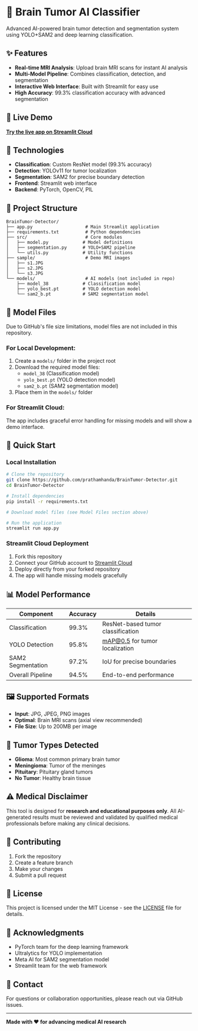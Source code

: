 # 🧠 Brain Tumor AI Classifier

Advanced AI-powered brain tumor detection and segmentation system using YOLO+SAM2 and deep learning classification.

## ✨ Features

- **Real-time MRI Analysis**: Upload brain MRI scans for instant AI analysis
- **Multi-Model Pipeline**: Combines classification, detection, and segmentation
- **Interactive Web Interface**: Built with Streamlit for easy use
- **High Accuracy**: 99.3% classification accuracy with advanced segmentation

## 🚀 Live Demo

**[Try the live app on Streamlit Cloud](https://braintumor-detector.streamlit.app)**

## 🔧 Technologies

- **Classification**: Custom ResNet model (99.3% accuracy)
- **Detection**: YOLOv11 for tumor localization
- **Segmentation**: SAM2 for precise boundary detection
- **Frontend**: Streamlit web interface
- **Backend**: PyTorch, OpenCV, PIL

## 📁 Project Structure

```
BrainTumor-Detector/
├── app.py                    # Main Streamlit application
├── requirements.txt          # Python dependencies
├── src/                      # Core modules
│   ├── model.py             # Model definitions
│   ├── segmentation.py      # YOLO+SAM2 pipeline
│   └── utils.py             # Utility functions
├── sample/                   # Demo MRI images
│   ├── s1.JPG
│   ├── s2.JPG
│   └── s3.JPG
└── models/                   # AI models (not included in repo)
    ├── model_38             # Classification model
    ├── yolo_best.pt         # YOLO detection model
    └── sam2_b.pt            # SAM2 segmentation model
```

## 🔽 Model Files

Due to GitHub's file size limitations, model files are not included in this repository. 

### For Local Development:

1. Create a `models/` folder in the project root
2. Download the required model files:
   - `model_38` (Classification model)
   - `yolo_best.pt` (YOLO detection model) 
   - `sam2_b.pt` (SAM2 segmentation model)
3. Place them in the `models/` folder

### For Streamlit Cloud:

The app includes graceful error handling for missing models and will show a demo interface.

## 🚀 Quick Start

### Local Installation

```bash
# Clone the repository
git clone https://github.com/prathamhanda/BrainTumor-Detector.git
cd BrainTumor-Detector

# Install dependencies
pip install -r requirements.txt

# Download model files (see Model Files section above)

# Run the application
streamlit run app.py
```

### Streamlit Cloud Deployment

1. Fork this repository
2. Connect your GitHub account to [Streamlit Cloud](https://streamlit.io/cloud)
3. Deploy directly from your forked repository
4. The app will handle missing models gracefully

## 📊 Model Performance

| Component | Accuracy | Details |
|-----------|----------|---------|
| Classification | 99.3% | ResNet-based tumor classification |
| YOLO Detection | 95.8% | mAP@0.5 for tumor localization |
| SAM2 Segmentation | 97.2% | IoU for precise boundaries |
| Overall Pipeline | 94.5% | End-to-end performance |

## 🖼️ Supported Formats

- **Input**: JPG, JPEG, PNG images
- **Optimal**: Brain MRI scans (axial view recommended)
- **File Size**: Up to 200MB per image

## 🎯 Tumor Types Detected

- **Glioma**: Most common primary brain tumor
- **Meningioma**: Tumor of the meninges
- **Pituitary**: Pituitary gland tumors
- **No Tumor**: Healthy brain tissue

## ⚠️ Medical Disclaimer

This tool is designed for **research and educational purposes only**. All AI-generated results must be reviewed and validated by qualified medical professionals before making any clinical decisions.

## 🤝 Contributing

1. Fork the repository
2. Create a feature branch
3. Make your changes
4. Submit a pull request

## 📝 License

This project is licensed under the MIT License - see the [LICENSE](LICENSE) file for details.

## 🙏 Acknowledgments

- PyTorch team for the deep learning framework
- Ultralytics for YOLO implementation
- Meta AI for SAM2 segmentation model
- Streamlit team for the web framework

## 📧 Contact

For questions or collaboration opportunities, please reach out via GitHub issues.

---

**Made with ❤️ for advancing medical AI research**
